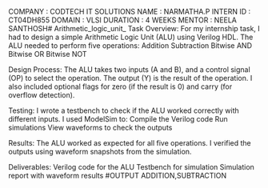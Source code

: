 COMPANY : CODTECH IT SOLUTIONS
NAME : NARMATHA.P
INTERN ID : CT04DH855
DOMAIN : VLSI
DURATION : 4 WEEKS
MENTOR : NEELA SANTHOSH# Arithmetic_logic_unit_
Task Overview:
For my internship task, I had to design a simple Arithmetic Logic Unit (ALU) using Verilog HDL. The ALU needed to perform five operations:
Addition
Subtraction
Bitwise AND
Bitwise OR
Bitwise NOT

Design Process:
The ALU takes two inputs (A and B), and a control signal (OP) to select the operation.
The output (Y) is the result of the operation.
I also included optional flags for zero (if the result is 0) and carry (for overflow detection).

Testing:
I wrote a testbench to check if the ALU worked correctly with different inputs. I used ModelSim to:
Compile the Verilog code
Run simulations
View waveforms to check the outputs

Results:
The ALU worked as expected for all five operations.
I verified the outputs using waveform snapshots from the simulation.

Deliverables:
Verilog code for the ALU
Testbench for simulation
Simulation report with waveform results
#OUTPUT
ADDITION,SUBTRACTION

